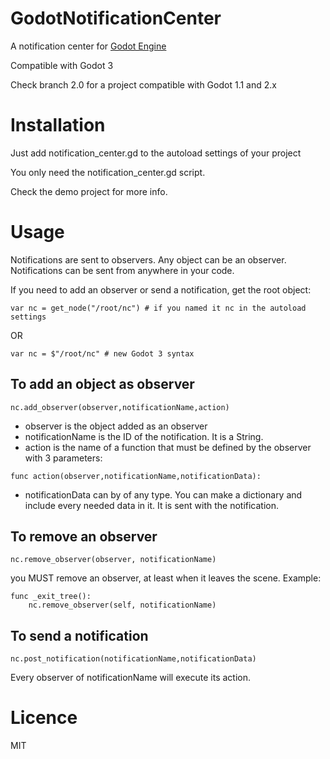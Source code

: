 # GodotNotificationCenter
A notification center for [Godot Engine](https://github.com/godotengine/godot)

Compatible with Godot 3

Check branch 2.0 for a project compatible with Godot 1.1 and 2.x

# Installation
Just add notification_center.gd to the autoload settings of your project

You only need the notification_center.gd script.

Check the demo project for more info.

# Usage

Notifications are sent to observers. Any object can be an observer. Notifications can be sent from anywhere in your code.

If you need to add an observer or send a notification, get the root object:

`var nc = get_node("/root/nc") # if you named it nc in the autoload settings`

OR 

`var nc = $"/root/nc" # new Godot 3 syntax`

## To add an object as observer
`nc.add_observer(observer,notificationName,action)`

  * observer is the object added as an observer
  * notificationName is the ID of the notification. It is a String. 
  * action is the name of a function that must be defined by the observer with 3 parameters:
  
  `func action(observer,notificationName,notificationData):`
  
  * notificationData can by of any type. You can make a dictionary and include every needed data in it. It is sent with the notification. 
  
## To remove an observer
 `nc.remove_observer(observer, notificationName)`

you MUST remove an observer, at least when it leaves the scene. Example: 

    func _exit_tree():
        nc.remove_observer(self, notificationName)

## To send a notification
`nc.post_notification(notificationName,notificationData)`

 Every observer of notificationName will execute its action.
  
# Licence
MIT
